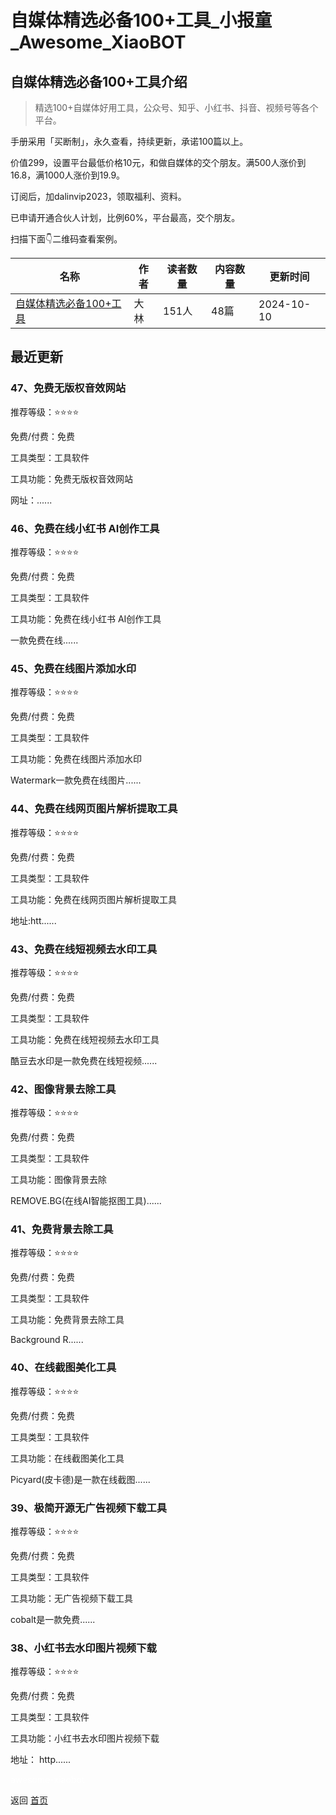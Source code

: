# 自媒体精选必备100+工具_小报童_Awesome_XiaoBOT

## 自媒体精选必备100+工具介绍
> 精选100+自媒体好用工具，公众号、知乎、小红书、抖音、视频号等各个平台。    
    
手册采用「买断制」，永久查看，持续更新，承诺100篇以上。    
    
价值299，设置平台最低价格10元，和做自媒体的交个朋友。满500人涨价到16.8，满1000人涨价到19.9。    
    
订阅后，加dalinvip2023，领取福利、资料。    
    
已申请开通合伙人计划，比例60%，平台最高，交个朋友。    
    
扫描下面👇二维码查看案例。  
  


|名称|作者|读者数量|内容数量|更新时间|
|---|---|---|---|---|
|[自媒体精选必备100+工具](https://xiaobot.net/p/UsefulTool?refer=9c3f1c95-a052-465a-9902-f6d75080262a)|大林|151人|48篇|2024-10-10|

## 最近更新
### 47、免费无版权音效网站

推荐等级：⭐️⭐️⭐️⭐️

免费/付费：免费

工具类型：工具软件

工具功能：免费无版权音效网站

网址：......

### 46、免费在线小红书 AI创作工具

推荐等级：⭐️⭐️⭐️⭐️

免费/付费：免费

工具类型：工具软件

工具功能：免费在线小红书 AI创作工具

一款免费在线......

### 45、免费在线图片添加水印

推荐等级：⭐️⭐️⭐️⭐️

免费/付费：免费

工具类型：工具软件

工具功能：免费在线图片添加水印

Watermark一款免费在线图片......

### 44、免费在线网页图片解析提取工具

推荐等级：⭐️⭐️⭐️⭐️

免费/付费：免费

工具类型：工具软件

工具功能：免费在线网页图片解析提取工具

地址:htt......

### 43、免费在线短视频去水印工具

推荐等级：⭐️⭐️⭐️⭐️

免费/付费：免费

工具类型：工具软件

工具功能：免费在线短视频去水印工具

酷豆去水印是一款免费在线短视频......

### 42、图像背景去除工具

推荐等级：⭐️⭐️⭐️⭐️

免费/付费：免费

工具类型：工具软件

工具功能：图像背景去除

REMOVE.BG(在线AI智能抠图工具)......

### 41、免费背景去除工具

推荐等级：⭐️⭐️⭐️⭐️

免费/付费：免费

工具类型：工具软件

工具功能：免费背景去除工具

Background R......

### 40、在线截图美化工具

推荐等级：⭐️⭐️⭐️⭐️

免费/付费：免费

工具类型：工具软件

工具功能：在线截图美化工具

Picyard(皮卡德)是一款在线截图......

### 39、极简开源无广告视频下载工具

推荐等级：⭐️⭐️⭐️⭐️

免费/付费：免费

工具类型：工具软件

工具功能：无广告视频下载工具

cobalt是一款免费......

### 38、小红书去水印图片视频下载

推荐等级：⭐️⭐️⭐️⭐️

免费/付费：免费

工具类型：工具软件

工具功能：小红书去水印图片视频下载

地址： http......


<a href="https://github.com/Reno9527/awesome-xiaobot" style="color: white; text-decoration: none;">awesome-xiaobot</a>

返回 [首页](../README.md)
